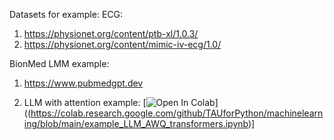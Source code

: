 Datasets for example:
ECG: 
1) https://physionet.org/content/ptb-xl/1.0.3/
2) https://physionet.org/content/mimic-iv-ecg/1.0/


BionMed LMM example:
1) https://www.pubmedgpt.dev

2) LLM with attention example: [![Open In Colab](https://colab.research.google.com/assets/colab-badge.svg)]((https://colab.research.google.com/github/TAUforPython/machinelearning/blob/main/example_LLM_AWQ_transformers.ipynb)]
